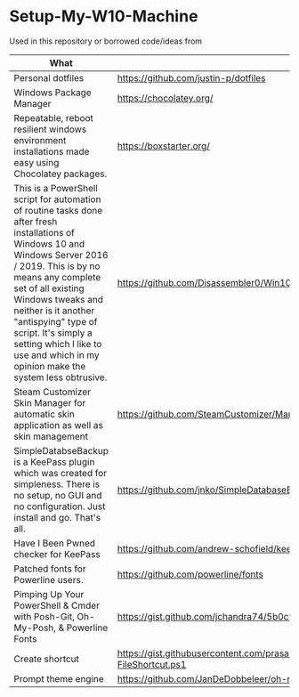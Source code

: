 # Setup-My-W10-Machine

Used in this repository or borrowed code/ideas from

| What | Url |
| ---- | --- |
| Personal dotfiles | https://github.com/justin-p/dotfiles |
| Windows Package Manager | https://chocolatey.org/ |
| Repeatable, reboot resilient windows environment installations made easy using Chocolatey packages. | https://boxstarter.org/ |
| This is a PowerShell script for automation of routine tasks done after fresh installations of Windows 10 and Windows Server 2016 / 2019. This is by no means any complete set of all existing Windows tweaks and neither is it another "antispying" type of script. It's simply a setting which I like to use and which in my opinion make the system less obtrusive. | https://github.com/Disassembler0/Win10-Initial-Setup-Script |
| Steam Customizer Skin Manager for automatic skin application as well as skin management | https://github.com/SteamCustomizer/Manager |
| SimpleDatabseBackup is a KeePass plugin which was created for simpleness. There is no setup, no GUI and no configuration. Just install and go. That's all. | https://github.com/jnko/SimpleDatabaseBackup |
| Have I Been Pwned checker for KeePass | https://github.com/andrew-schofield/keepass2-haveibeenpwned |
| Patched fonts for Powerline users. | https://github.com/powerline/fonts |
| Pimping Up Your PowerShell & Cmder with Posh-Git, Oh-My-Posh, & Powerline Fonts | https://gist.github.com/jchandra74/5b0c94385175c7a8d1cb39bc5157365e |
| Create shortcut | https://gist.githubusercontent.com/prasannavl/ce81599fb39cc50dbdb2/raw/db679a9fc0acba6557c9239940bbd33fbd1af85b/New-FileShortcut.ps1 |
| Prompt theme engine | https://github.com/JanDeDobbeleer/oh-my-posh |
